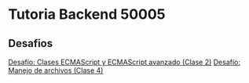 # Tutoria Backend 50005

## Desafios
[Desafío: Clases ECMAScript y ECMAScript avanzado (Clase 2)](https://github.com/jp-quintana/tutoria-backend-50005/tree/main/desafio-clase-2)
[Desafío: Manejo de archivos (Clase 4)](https://github.com/jp-quintana/tutoria-backend-50005/tree/main/desafio-clase-4)
